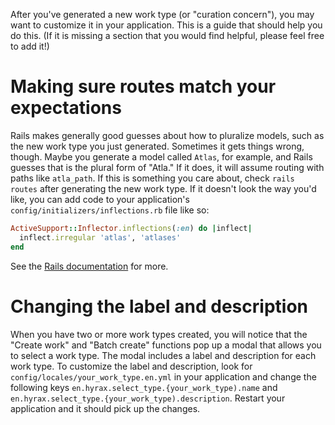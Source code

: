 After you've generated a new work type (or "curation concern"), you may want to customize it in your application. This is a guide that should help you do this. (If it is missing a section that you would find helpful, please feel free to add it!)

# Making sure routes match your expectations

Rails makes generally good guesses about how to pluralize models, such as the new work type you just generated. Sometimes it gets things wrong, though. Maybe you generate a model called `Atlas`, for example, and Rails guesses that is the plural form of "Atla." If it does, it will assume routing with paths like `atla_path`. If this is something you care about, check `rails routes` after generating the new work type. If it doesn't look the way you'd like, you can add code to your application's `config/initializers/inflections.rb` file like so:

```ruby
ActiveSupport::Inflector.inflections(:en) do |inflect|
  inflect.irregular 'atlas', 'atlases'
end
```

See the [Rails documentation](http://api.rubyonrails.org/classes/ActiveSupport/Inflector/Inflections.html) for more.

# Changing the label and description

When you have two or more work types created, you will notice that the "Create work" and "Batch create" functions pop up a modal that allows you to select a work type. The modal includes a label and description for each work type. To customize the label and description, look for `config/locales/your_work_type.en.yml` in your application and change the following keys `en.hyrax.select_type.{your_work_type).name` and `en.hyrax.select_type.{your_work_type).description`. Restart your application and it should pick up the changes.